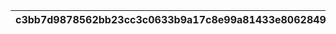 |c3bb7d9878562bb23cc3c0633b9a17c8e99a81433e8062849f94a95a5269b1c8|1bc83d1883e8e70a65a70591dbddf707f9998adde97f08f8fb461741a20c67b8|eadfb3de80154a742b4f8b008af25fa1bc0bf38ec57f849e2a90d38e76d00e12|d8c98794ce49c5012fa6dda4d3fb41fae82713ef0c85594a1d9b99d03cc76e50|fec18b4891283a35a96af704fd3e9020bf2a0af8c3a8333579b88cadd1d13b89|
| --- | --- | --- | --- | --- |